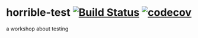 # horrible-test [![Build Status](https://travis-ci.org/mohammedmatar/horrible-test.svg?branch=master)](https://travis-ci.org/mohammedmatar/horrible-test) [![codecov](https://codecov.io/gh/mohammedmatar/horrible-test/branch/master/graph/badge.svg)](https://codecov.io/gh/mohammedmatar/horrible-test)

a workshop about testing
